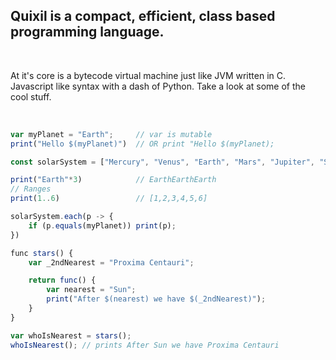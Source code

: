 
## Quixil is a compact, efficient, class based programming language. 

<br />

At it's core is a bytecode virtual machine just like JVM written in C. Javascript like syntax with a dash of Python.
Take a look at some of the cool stuff.

<br />

```js
var myPlanet = "Earth";     // var is mutable
print("Hello $(myPlanet)")  // OR print "Hello $(myPlanet);

const solarSystem = ["Mercury", "Venus", "Earth", "Mars", "Jupiter", "Saturn", "Uranus", "Neptune"];

print("Earth"*3)            // EarthEarthEarth
// Ranges
print(1..6)                 // [1,2,3,4,5,6]

solarSystem.each(p -> {
    if (p.equals(myPlanet)) print(p);
})

func stars() {
    var _2ndNearest = "Proxima Centauri";

    return func() {
        var nearest = "Sun";
        print("After $(nearest) we have $(_2ndNearest)");
    }
}

var whoIsNearest = stars();
whoIsNearest(); // prints After Sun we have Proxima Centauri

```

